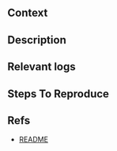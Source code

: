 ## Context
<!--
Note: WHY is it being done?

Example:

Explain here...

Closes #1
-->

## Description
<!--
Note: WHAT was done?
- [x] added this
- [x] changed that
- [x] refactor those things
- [ ] and so on...
-->

## Relevant logs
<!--
Note: Inform logs or add screenshots/videos
-->

## Steps To Reproduce
<!--
Example: steps to reproduce the behavior:
1. In this environment...
2. With this config...
3. Run '...'
4. See...
-->

## Refs
<!--
Note: List of related links and updated docs (READMEs, Notion, Google Docs, others links, etc).
-->

- [README](/DavidCardoso/my-ez-cli#readme)
